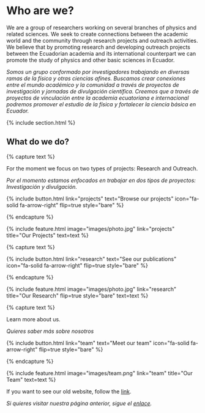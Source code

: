 ---
---

# Who are we?

We are a group of researchers working on several branches of physics and related sciences. We seek to create connections between the academic world and the community through research projects and outreach activities. We believe that by promoting research and developing outreach projects between the Ecuadorian academia and its international counterpart we can promote the study of physics and other basic sciences in Ecuador.

_Somos un grupo conformado por investigadores trabajando en diversas ramas de la física y otras ciencias afines. Buscamos crear conexiones entre el mundo académico y la comunidad a través de proyectos de investigación y jornadas de divulgación científica. Creemos que a través de proyectos de vinculación entre la academia ecuatoriana e internacional podremos promover el estudio de la física y fortalecer la ciencia básica en Ecuador._


{% include section.html %}


## What do we do?

{% capture text %}

For the moment we focus on two types of projects: Research and Outreach.

_Por el momento estamos enfocados en trabajar en dos tipos de proyectos: Investigación y divulgación._

{%
  include button.html
  link="projects"
  text="Browse our projects"
  icon="fa-solid fa-arrow-right"
  flip=true
  style="bare"
%}

{% endcapture %}

{%
  include feature.html
  image="images/photo.jpg"
  link="projects"
  title="Our Projects"
  text=text
%}

{% capture text %}


{%
  include button.html
  link="research"
  text="See our publications"
  icon="fa-solid fa-arrow-right"
  flip=true
  style="bare"
%}

{% endcapture %}

{%
  include feature.html
  image="images/photo.jpg"
  link="research"
  title="Our Research"
  flip=true
  style="bare"
  text=text
%}

{% capture text %}

Learn more about us.

_Quieres saber más sobre nosotros_

{%
  include button.html
  link="team"
  text="Meet our team"
  icon="fa-solid fa-arrow-right"
  flip=true
  style="bare"
%}

{% endcapture %}

{%
  include feature.html
  image="images/team.png"
  link="team"
  title="Our Team"
  text=text
%}

If you want to see our old website, follow the [link](https://sites.google.com/view/ciencia-latitud-0/home?authuser=0).

_Si quieres visitar nuestra página anterior, sigue el [enlace](https://sites.google.com/view/ciencia-latitud-0/home?authuser=0)._
